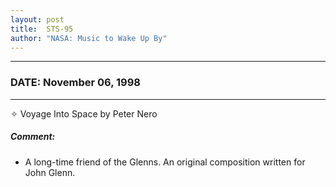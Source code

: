 ```yaml
---
layout: post
title:  STS-95
author: "NASA: Music to Wake Up By"
---
```


----
### DATE: November 06, 1998
----
✧ Voyage Into Space by Peter Nero

##### Comment:
* A long-time friend of the Glenns. An original composition written for John Glenn.
